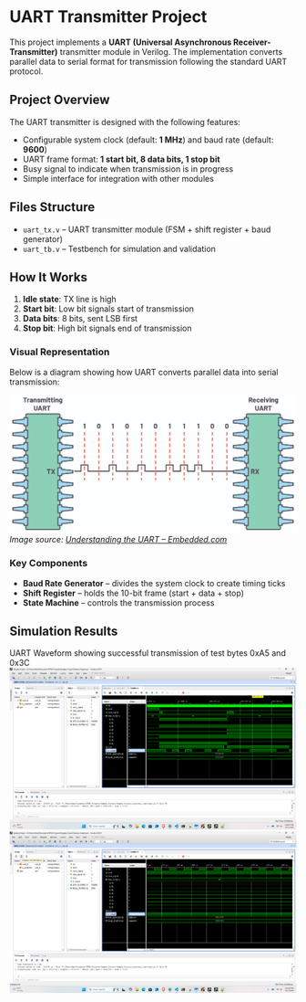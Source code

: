 # UART Transmitter Project  

This project implements a **UART (Universal Asynchronous Receiver-Transmitter)** transmitter module in Verilog. The implementation converts parallel data to serial format for transmission following the standard UART protocol.

## Project Overview
The UART transmitter is designed with the following features:
- Configurable system clock (default: **1 MHz**) and baud rate (default: **9600**)  
- UART frame format: **1 start bit, 8 data bits, 1 stop bit**  
- Busy signal to indicate when transmission is in progress  
- Simple interface for integration with other modules  

## Files Structure  
- `uart_tx.v` – UART transmitter module (FSM + shift register + baud generator)  
- `uart_tb.v` – Testbench for simulation and validation  

## How It Works  
1. **Idle state**: TX line is high  
2. **Start bit**: Low bit signals start of transmission  
3. **Data bits**: 8 bits, sent LSB first  
4. **Stop bit**: High bit signals end of transmission  

### Visual Representation
Below is a diagram showing how UART converts parallel data into serial transmission:

![UART Transmission ](image.png)
*Image source: [Understanding the UART – Embedded.com](https://www.embedded.com/understanding-the-uart/)*


### Key Components  
- **Baud Rate Generator** – divides the system clock to create timing ticks  
- **Shift Register** – holds the 10-bit frame (start + data + stop)  
- **State Machine** – controls the transmission process  

## Simulation Results
UART Waveform showing successful transmission of test bytes 0xA5 and 0x3C
![Showing Full Output](<Screenshot 2025-08-17 155909.png>)
![Showing Alternating Values for the UART Operation](<Screenshot 2025-08-17 160410.png>)
